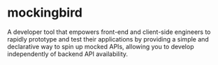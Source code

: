 # mockingbird
A developer tool that empowers front-end and client-side engineers to rapidly prototype and test their applications by providing a simple and declarative way to spin up mocked APIs, allowing you to develop independently of backend API availability.
